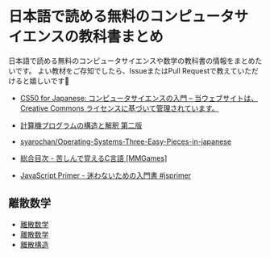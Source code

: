 # 日本語で読める無料のコンピュータサイエンスの教科書まとめ
日本語で読める無料のコンピュータサイエンスや数学の教科書の情報をまとめたいです。
よい教材をご存知でしたら、IssueまたはPull Requestで教えていただけると嬉しいです🙇

* [CS50 for Japanese: コンピュータサイエンスの入門 – 当ウェブサイトは、Creative Commons ライセンスに基づいて管理されています。](https://cs50.jp/)

* [計算機プログラムの構造と解釈 第二版](https://sicp.iijlab.net/fulltext/)

* [syarochan/Operating-Systems-Three-Easy-Pieces-in-japanese](https://github.com/syarochan/Operating-Systems-Three-Easy-Pieces-in-japanese#operating-systems-three-easy-pieces%E3%81%AE%E6%97%A5%E6%9C%AC%E8%AA%9E%E7%BF%BB%E8%A8%B3)

* [総合目次 - 苦しんで覚えるC言語 [MMGames]](https://9cguide.appspot.com/)

* [JavaScript Primer - 迷わないための入門書 #jsprimer](https://jsprimer.net/)

## 離散数学

* [離散数学](https://www.ci.seikei.ac.jp/yamamoto/lecture/dm/text.pdf)
* [離散数学](http://www.alg.cei.uec.ac.jp/itohiro/lecture/risan-sugaku_2013.pdf)
* [離散構造](http://www.cs.tsukuba.ac.jp/~kam/lecture/discrete2013/text/main.pdf)
